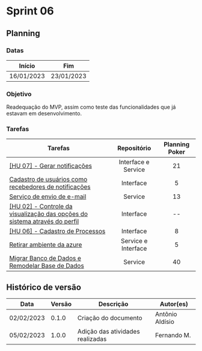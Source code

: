 # Sprint 06

## Planning

### Datas

| Início | Fim |
| :--:|:--:|
| 16/01/2023 | 23/01/2023 |


### Objetivo

Readequação do MVP, assim como teste das funcionalidades que já estavam em desenvolvimento.

### Tarefas

| Tarefas | Repositório | Planning Poker |
| -- | :--: |  :--: |
| [[HU 07] - Gerar notificações](https://github.com/fga-eps-mds/2022-2-CAPJu-Doc/issues/132) | Interface e Service | 21 |
| [Cadastro de usuários como recebedores de notificações](https://github.com/fga-eps-mds/2022-2-CAPJu-Doc/issues/141) | Interface | 5 |
| [Serviço de envio de e-mail](https://github.com/fga-eps-mds/2022-2-CAPJu-Doc/issues/152) | Service | 13 |
| [[HU 02] - Controle da visualização das opções do sistema através do perfil](https://github.com/fga-eps-mds/2022-2-CAPJu-Doc/issues/93) | Interface | -- |
| [[HU 06] - Cadastro de Processos](https://github.com/fga-eps-mds/2022-2-CAPJu-Doc/issues/97) | Interface | 8 |
| [Retirar ambiente da azure](https://github.com/fga-eps-mds/2022-2-CAPJu-Doc/issues/147) | Service e Interface | 5 |
| [Migrar Banco de Dados e Remodelar Base de Dados](https://github.com/fga-eps-mds/2022-2-capju-doc/issues/136) | Service | 40 |


## Histórico de versão

| Data | Versão | Descrição | Autor(es) |
| ---- | ------ | --------- | --------- |
| 02/02/2023 | 0.1.0 | Criação do documento | Antônio Aldísio |
| 05/02/2023 | 1.0.0 | Adição das atividades realizadas | Fernando M. |

